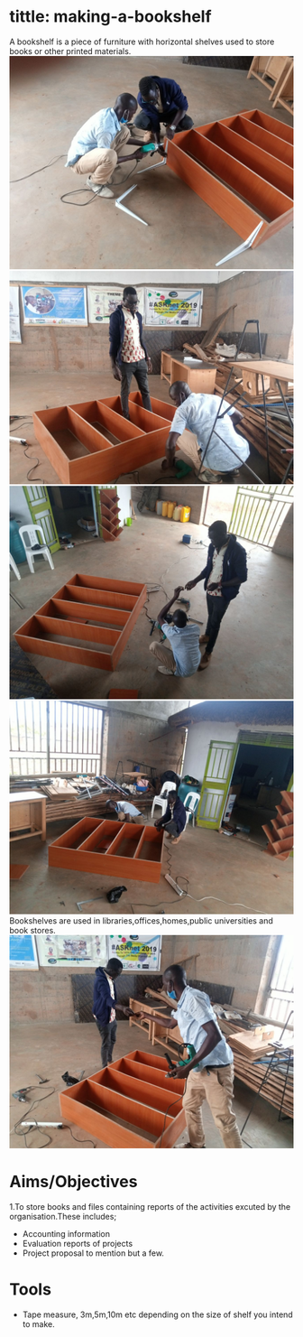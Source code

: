 # tittle: making-a-bookshelf

A bookshelf is a piece of furniture with horizontal shelves used to store books or other printed materials. 
![](images/bookself-pic1.jpg)
![](images/bookself-pic2.jpg)
![](images/bookself-pic3.jpg)
![](images/bookself-pic4.jpg)
Bookshelves are used in libraries,offices,homes,public universities and book stores.
![](images/bookself-pic5.jpg)
 # Aims/Objectives
1.To store books and files containing reports of the activities excuted by the organisation.These includes;
- Accounting information
- Evaluation reports of projects
- Project proposal to mention but a few.
# Tools
- Tape measure, 3m,5m,10m etc depending on the size of shelf you intend to make.


